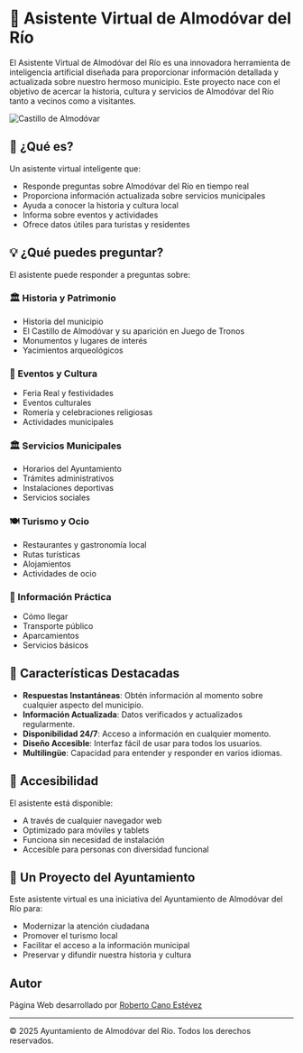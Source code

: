 # 🏰 Asistente Virtual de Almodóvar del Río

El Asistente Virtual de Almodóvar del Río es una innovadora herramienta de inteligencia artificial diseñada para proporcionar información detallada y actualizada sobre nuestro hermoso municipio. Este proyecto nace con el objetivo de acercar la historia, cultura y servicios de Almodóvar del Río tanto a vecinos como a visitantes.

![Castillo de Almodóvar](public/castillo-background.jpg)

## 🤖 ¿Qué es?

Un asistente virtual inteligente que:
- Responde preguntas sobre Almodóvar del Río en tiempo real
- Proporciona información actualizada sobre servicios municipales
- Ayuda a conocer la historia y cultura local
- Informa sobre eventos y actividades
- Ofrece datos útiles para turistas y residentes

## 💡 ¿Qué puedes preguntar?

El asistente puede responder a preguntas sobre:

### 🏛️ Historia y Patrimonio
- Historia del municipio
- El Castillo de Almodóvar y su aparición en Juego de Tronos
- Monumentos y lugares de interés
- Yacimientos arqueológicos

### 📅 Eventos y Cultura
- Feria Real y festividades
- Eventos culturales
- Romería y celebraciones religiosas
- Actividades municipales

### 🏛️ Servicios Municipales
- Horarios del Ayuntamiento
- Trámites administrativos
- Instalaciones deportivas
- Servicios sociales

### 🍽️ Turismo y Ocio
- Restaurantes y gastronomía local
- Rutas turísticas
- Alojamientos
- Actividades de ocio

### 🚌 Información Práctica
- Cómo llegar
- Transporte público
- Aparcamientos
- Servicios básicos

## 🌟 Características Destacadas

- **Respuestas Instantáneas**: Obtén información al momento sobre cualquier aspecto del municipio.
- **Información Actualizada**: Datos verificados y actualizados regularmente.
- **Disponibilidad 24/7**: Acceso a información en cualquier momento.
- **Diseño Accesible**: Interfaz fácil de usar para todos los usuarios.
- **Multilingüe**: Capacidad para entender y responder en varios idiomas.

## 📱 Accesibilidad

El asistente está disponible:
- A través de cualquier navegador web
- Optimizado para móviles y tablets
- Funciona sin necesidad de instalación
- Accesible para personas con diversidad funcional

## 🤝 Un Proyecto del Ayuntamiento

Este asistente virtual es una iniciativa del Ayuntamiento de Almodóvar del Río para:
- Modernizar la atención ciudadana
- Promover el turismo local
- Facilitar el acceso a la información municipal
- Preservar y difundir nuestra historia y cultura

## Autor

Página Web desarrollado por [Roberto Cano Estévez](https://github.com/robertcanoe)

---

© 2025 Ayuntamiento de Almodóvar del Río. Todos los derechos reservados.

